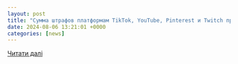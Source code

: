```yaml
---
layout: post
title: "Сумма штрафов платформам TikTok, YouTube, Pinterest и Twitch превысила 12 млн рублей | New-Retail.ru"
date: 2024-08-06 13:21:01 +0000
categories: [news]
---
```


[Читати далі](https://new-retail.ru/novosti/retail/summa_shtrafov_platformam_tiktok_youtube_pinterest_i_twitch_prevysila_12_mln_rubley/)
